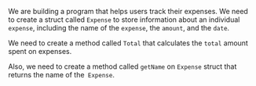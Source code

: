 We are building a program that helps users track their expenses. We need to create a struct called `Expense` to store information about an individual `expense`, including the name of the `expense`, the `amount`, and the `date`.

We need to create a method called `Total` that calculates the `total` amount spent on expenses.

Also, we need to create a method called `getName` on `Expense` struct that returns the name of the` Expense`.
